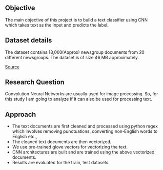 ## Objective
The main objective of this project is to build a text classifier using CNN which takes text as the input and predicts the label.

## Dataset details
The dataset contains 18,000(Approx) newsgroup documents from 20 different newsgroups. The dataset is of size 46 MB approximately.

[Source](https://www.kaggle.com/datasets/crawford/20-newsgroups?resource=download)

## Research Question
Convolution Neural Networks are usually used for image processing. So, for this study I am going to analyze if it can also be used for processing text.

## Approach
- The text documents are first cleaned and processed using python regex which involves removing punctuations, converting non-English words to English etc.,
- The cleaned text documents are then vectorized.
- We use pre-trained glove vectors for vectorizing the text.
- CNN architectures are built and are trained using the above vectorized documents.
- Results are evaluated for the train, test datasets.
  
